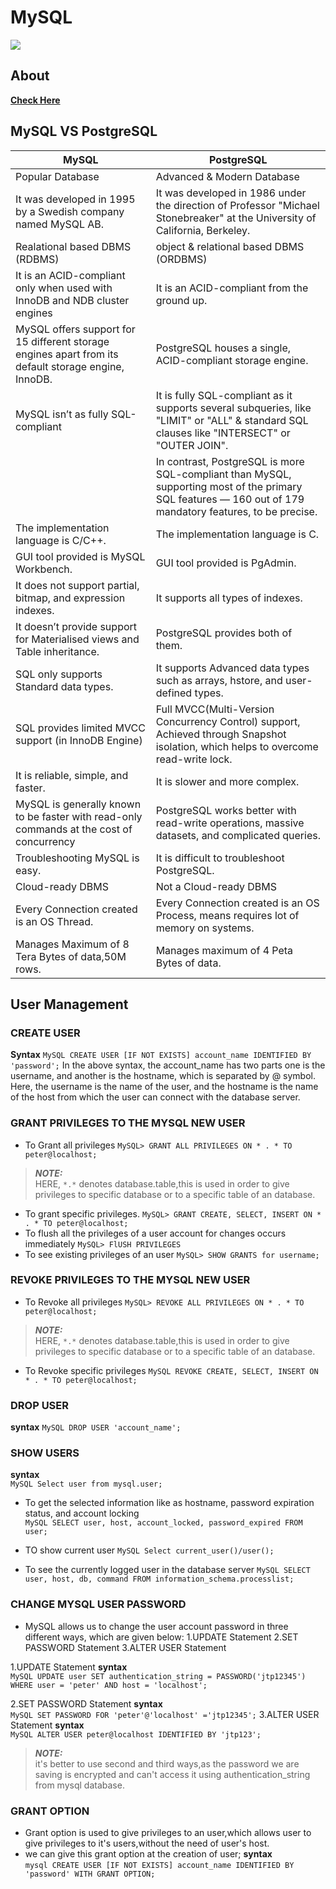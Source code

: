 # MySQL
![](https://kinsta.com/wp-content/uploads/2022/03/MySQL-logo-2048x1365.png)
## About
[**Check Here**](https://kinsta.com/blog/postgresql-vs-mysql/#:~:text=MySQL%20is%20a%20purely%20relational,%2C%20ACID%2Dcompliant%20storage%20engine.)
## MySQL VS PostgreSQL

| MySQL                                                                                                	| PostgreSQL                                                                                                                                                	|
|------------------------------------------------------------------------------------------------------	|-----------------------------------------------------------------------------------------------------------------------------------------------------------	|
| Popular Database                                                                                     	| Advanced & Modern Database                                                                                                                                	|
| It was developed in 1995 by a Swedish company named MySQL AB.                                        	| It was developed in 1986 under the direction of Professor "Michael Stonebreaker" at the University of California, Berkeley.                               	|
| Realational based DBMS (RDBMS)                                                                       	| object & relational based DBMS (ORDBMS)                                                                                                                   	|
| It is an ACID-compliant only when used with InnoDB and NDB cluster engines                           	| It is an ACID-compliant from the ground up.                                                                                                               	|
| MySQL offers support for 15 different storage engines apart from its default storage engine, InnoDB. 	| PostgreSQL houses a single, ACID-compliant storage engine.                                                                                                	|
| MySQL isn’t as fully SQL-compliant                                                                   	| It is fully SQL-compliant as it supports several subqueries, like "LIMIT" or "ALL" & standard SQL clauses like "INTERSECT" or "OUTER JOIN".               	|
|                                                                                                      	| In contrast, PostgreSQL is more SQL-compliant than MySQL, supporting most of the primary SQL features — 160 out of 179 mandatory features, to be precise. 	|
| The implementation language is C/C++.                                                                	| The implementation language is C.                                                                                                                         	|
| GUI tool provided is MySQL Workbench.                                                                	| GUI tool provided is PgAdmin.                                                                                                                             	|
| It does not support partial, bitmap, and expression indexes.                                         	| It supports all types of indexes.                                                                                                                         	|
| It doesn’t provide support for Materialised views and Table inheritance.                             	| PostgreSQL provides both of them.                                                                                                                         	|
| SQL only supports Standard data types.                                                               	| It supports Advanced data types such as arrays, hstore, and user-defined types.                                                                           	|
| SQL provides limited MVCC support (in InnoDB Engine)                                                 	| Full MVCC(Multi-Version Concurrency Control) support, Achieved through Snapshot isolation, which helps to overcome read-write lock.                       	|
| It is reliable, simple, and faster.                                                                  	| It is slower and more complex.                                                                                                                            	|
| MySQL is generally known to be faster with read-only commands at the cost of concurrency             	| PostgreSQL works better with read-write operations, massive datasets, and complicated queries.                                                            	|
| Troubleshooting MySQL is easy.                                                                       	| It is difficult to troubleshoot PostgreSQL.                                                                                                               	|
| Cloud-ready DBMS                                                                                     	| Not a Cloud-ready DBMS                                                                                                                                    	|
| Every Connection created is an OS Thread.                                                            	| Every Connection created is an OS Process, means requires lot of memory on systems.                                                                       	|
| Manages Maximum of 8 Tera Bytes of data,50M rows.                                                    	| Manages maximum of 4 Peta Bytes of data.      |

## User Management
### CREATE USER

**Syntax**
```MySQL CREATE USER [IF NOT EXISTS] account_name IDENTIFIED BY 'password';```
In the above syntax, the account_name has two parts one is the username, and another is the hostname, which is separated by @ symbol. Here, the username is the name of the user, and the hostname is the name of the host from which the user can connect with the database server.

### GRANT PRIVILEGES TO THE MYSQL NEW USER

* To Grant all privileges 
```MySQL> GRANT ALL PRIVILEGES ON * . * TO peter@localhost; ```
> ***NOTE:***  
HERE, `*.*` denotes database.table,this is used in order to give privileges to specific database or to a specific table of an database.

* To grant specific privileges. 
```MySQL> GRANT CREATE, SELECT, INSERT ON * . * TO peter@localhost; ```
* To flush all the privileges of a user account for changes occurs immediately
```MySQL> FlUSH PRIVILEGES ```
* To see existing privileges of an user
```MySQL> SHOW GRANTS for username;```

### REVOKE PRIVILEGES TO THE MYSQL NEW USER

* To Revoke all privileges 
```MySQL> REVOKE ALL PRIVILEGES ON * . * TO peter@localhost; ```
> ***NOTE:***  
HERE, `*.*` denotes database.table,this is used in order to give privileges to specific database or to a specific table of an database.

* To Revoke specific privileges
```MySQL REVOKE CREATE, SELECT, INSERT ON * . * TO peter@localhost; ```

### DROP USER

**syntax**
```MySQL DROP USER 'account_name';  ```

### SHOW USERS

**syntax**  
```MySQL Select user from mysql.user; ```

* To get the selected information like as hostname, password expiration status, and account locking  
```MySQL SELECT user, host, account_locked, password_expired FROM user;```

* TO show current user
```MySQL Select current_user()/user(); ```

* To see the currently logged user in the database server
```MySQL SELECT user, host, db, command FROM information_schema.processlist; ```

### CHANGE MYSQL USER PASSWORD

* MySQL allows us to change the user account password in three different ways, which are given below:
1.UPDATE Statement
2.SET PASSWORD Statement
3.ALTER USER Statement

1.UPDATE Statement
**syntax**  
```MySQL UPDATE user SET authentication_string = PASSWORD('jtp12345') WHERE user = 'peter' AND host = 'localhost';```

2.SET PASSWORD Statement
**syntax**  
```MySQL SET PASSWORD FOR 'peter'@'localhost' ='jtp12345';```
3.ALTER USER Statement
**syntax**  
```MySQL ALTER USER peter@localhost IDENTIFIED BY 'jtp123';```
>***NOTE:***  
it's better to use second and third ways,as the password we are saving is encrypted and can't access it using authentication_string from mysql database.

### GRANT OPTION

* Grant option is used to give privileges to an user,which allows user to give privileges to it's users,without the need of user's host.
* we can give this grant option at the creation of user;
**syntax**  
```mysql CREATE USER [IF NOT EXISTS] account_name IDENTIFIED BY 'password' WITH GRANT OPTION; ```


